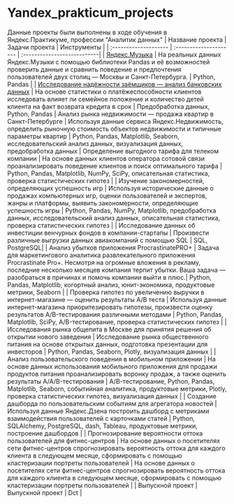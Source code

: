 # Yandex_prakticum_projects
Данные проекты были выполнены в ходе обучения в Яндекс.Практикуме, профессии "Аналитик данных"
| Название проекта | Задачи проекта | Инструменты |
| :-------------------- | :--------------------- | :---------------------------|
| [Яндекс.Музыка](https://github.com/Oksana24N/Yandex_practicum_projects/tree/main/Яндекс.Музыка) | На реальных данных Яндекс.Музыки c помощью библиотеки Pandas и её возможностей проверить данные и сравнить поведение и предпочтения пользователей двух столиц — Москвы и Санкт-Петербурга. | Python, Pandas |
| [Исследование надёжности заёмщиков — анализ банковских данных](https://github.com/Oksana24N/Yandex_practicum_projects/tree/main/Исследование%20надежности%20заемщиков) | На основе статистики о платёжеспособности клиентов исследовать влияет ли семейное положение и количество детей клиента на факт возврата кредита в срок | Предобработка данных, Python, Pandas
| Анализ рынка недвижимости — продажа квартир в Санкт-Петербурге | Используя данные сервиса Яндекс.Недвижимость, определить рыночную стоимость объектов недвижимости и типичные параметры квартир | Python, Pandas, Matplotlib, Seaborn, исследовательский анализ данных, визуализация данных, предобработка данных
| Определение выгодного тарифа для телеком компании | На основе данных клиентов оператора сотовой связи проанализировать поведение клиентов и поиск оптимального тарифа | Python, Pandas, Matplotlib, NumPy, SciPy, описательная статистика, проверка статистических гипотез |
| Изучение закономерностей, определяющих успешность игр | Используя исторические данные о продажах компьютерных игр, оценки пользователей и экспертов, жанры и платформы, выявить закономерности, определяющие успешность игры | Python, Pandas, NumPy, Matplotlib, предобработка данных, исследовательский анализ данных, описательная статистика, проверка статистических гипотез |
| Исследование данных об инвестиции венчурных фондов в компании-стартапы | Произвести различные выгрузки данных авиакомпаний с помощью SQL | SQL, PostgreSQL|
| Анализ убытков приложения ProcrastinatePRO+ | Задача для маркетингового аналитика развлекательного приложения Procrastinate Pro+. Несмотря на огромные вложения в рекламу, последние несколько месяцев компания терпит убытки. Ваша задача — разобраться в причинах и помочь компании выйти в плюс.| Python, Pandas, Matplotlib, когортный анализ, юнит-экономика, продуктовые метрики, Seaborn |
| Проверка гипотез по увеличению выручки в интернет-магазине — оценить результаты A/B теста | Используя данные интернет-магазина приоритезировать гипотезы, произвести оценку результатов A/B-тестирования различными методами | Python, Pandas, Matplotlib, SciPy, A/B-тестирование, проверка статистических гипотез |
|  Исследования рынка общепита в Москве для принятия решения об открытии нового заведения | Исследование рынка общественного питания на основе открытых данных, подготовка презентации для инвесторов | Python, Pandas, Seaborn, Plotly, визуализация данных |
| Анализ пользовательского поведения в мобильном приложении | На основе данных использования мобильного приложения для продажи продуктов питания проанализировать воронку продаж, а также оценить результаты A/A/B-тестирования | A/B-тестирование, Python, Pandas, Matplotlib, Seaborn, событийная аналитика, продуктовые метрики, Plotly, проверка статистических гипотез, визуализация данных |
| Создание дашборда по пользовательским событиям для агрегатора новостей | Используя данные Яндекс.Дзена построить дашборд с метриками взаимодействия пользователей с карточками статей | Python, SQLAlchemy, PostgreSQL, dash, Tableau, продуктовые метрики, построение дашбордов |
| Прогнозирование вероятности оттока пользователей для фитнес-центров | На основе данных о посетителях сети фитнес-центров спрогнозировать вероятность оттока для каждого клиента в следующем месяце, сформировать с помощью кластеризации портреты пользователей | На основе данных о посетителях сети фитнес-центров спрогнозировать вероятность оттока для каждого клиента в следующем месяце, сформировать с помощью кластеризации портреты пользователей |
| Выпускной проект | Выпускной проект | Dct | 
